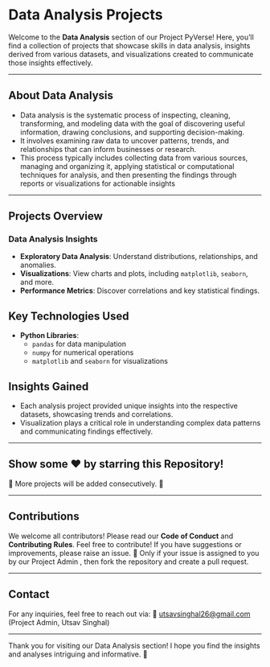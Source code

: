 # Data Analysis Projects

Welcome to the **Data Analysis** section of our Project PyVerse! Here, you’ll find a collection of projects that showcase skills in data analysis, insights derived from various datasets, and visualizations created to communicate those insights effectively.

---

## About Data Analysis 

- Data analysis is the systematic process of inspecting, cleaning, transforming, and modeling data with the goal of discovering useful information, drawing conclusions, and supporting decision-making. 
- It involves examining raw data to uncover patterns, trends, and relationships that can inform businesses or research. 
- This process typically includes collecting data from various sources, managing and organizing it, applying statistical or computational techniques for analysis, and then presenting the findings through reports or visualizations for actionable insights

---

## Projects Overview

### Data Analysis Insights
- **Exploratory Data Analysis**: Understand distributions, relationships, and anomalies.
- **Visualizations**: View charts and plots, including `matplotlib`, `seaborn`, and more.
- **Performance Metrics**: Discover correlations and key statistical findings.


## Key Technologies Used

- **Python Libraries**: 
  - `pandas` for data manipulation
  - `numpy` for numerical operations
  - `matplotlib` and `seaborn` for visualizations

## Insights Gained

- Each analysis project provided unique insights into the respective datasets, showcasing trends and correlations.
- Visualization plays a critical role in understanding complex data patterns and communicating findings effectively.

---

## Show some ❤️ by starring this Repository!

💌 More projects will be added consecutively. 💌

---

## Contributions

We welcome all contributors! Please read our **Code of Conduct** and **Contributing Rules**. Feel free to contribute! If you have suggestions or improvements, please raise an issue. 
📌 Only if your issue is assigned to you by our Project Admin , then fork the repository and create a pull request.

---

## Contact

For any inquiries, feel free to reach out via:
📧 utsavsinghal26@gmail.com (Project Admin, Utsav Singhal)

---

Thank you for visiting our Data Analysis section! I hope you find the insights and analyses intriguing and informative. 🚀

